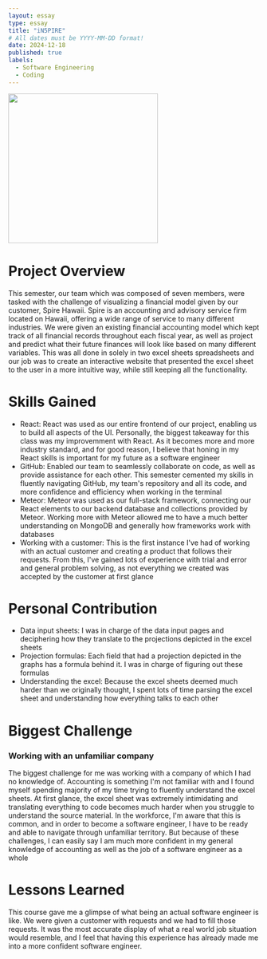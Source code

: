 ```yaml
---
layout: essay
type: essay
title: "iN5PIRE"
# All dates must be YYYY-MM-DD format!
date: 2024-12-18
published: true
labels:
  - Software Engineering
  - Coding
---
```


<img width="300px" 
     class="rounded float-start pe-4" 
     src="https://cdn.prod.website-files.com/5fdaca5a4d51110c2f760a05/651ee756e790fe1817276c02_SpireLogo-2z.png" >
<br>

# Project Overview
This semester, our team which was composed of seven members, were tasked with the challenge of visualizing a financial model given by our customer, Spire Hawaii. Spire is an accounting and advisory service firm located on Hawaii, offering a wide range of service to many different industries. We were given an existing financial accounting model which kept track of all financial records throughout each fiscal year, as well as project and predict what their future finances will look like based on many different variables. This was all done in solely in two excel sheets spreadsheets and our job was to create an interactive website that presented the excel sheet to the user in a more intuitive way, while still keeping all the functionality.

# Skills Gained
* React: React was used as our entire frontend of our project, enabling us to build all aspects of the UI. Personally, the biggest takeaway for this class was my improvemment with React. As it becomes more and more industry standard, and for good reason, I believe that honing in my React skills is important for my future as a software engineer
* GitHub: Enabled our team to seamlessly collaborate on code, as well as provide assistance for each other. This semester cemented my skills in fluently navigating GitHub, my team's repository and all its code, and more confidence and efficiency when working in the terminal
* Meteor: Meteor was used as our full-stack framework, connecting our React elements to our backend database and collections provided by Meteor. Working more with Meteor allowed me to have a much better understanding on MongoDB and generally how frameworks work with databases
* Working with a customer: This is the first instance I've had of working with an actual customer and creating a product that follows their requests. From this, I've gained lots of experience with trial and error and general problem solving, as not everything we created was accepted by the customer at first glance

# Personal Contribution
* Data input sheets: I was in charge of the data input pages and deciphering how they translate to the projections depicted in the excel sheets
* Projection formulas: Each field that had a projection depicted in the graphs has a formula behind it. I was in charge of figuring out these formulas
* Understanding the excel: Because the excel sheets deemed much harder than we originally thought, I spent lots of time parsing the excel sheet and understanding how everything talks to each other

# Biggest Challenge
### Working with an unfamiliar company
The biggest challenge for me was working with a company of which I had no knowledge of. Accounting is something I'm not familiar with and I found myself spending majority of my time trying to fluently understand the excel sheets. At first glance, the excel sheet was extremely intimidating and translating everything to code becomes much harder when you struggle to understand the source material. In the workforce, I'm aware that this is common, and in order to become a software engineer, I have to be ready and able to navigate through unfamiliar territory. But because of these challenges, I can easily say I am much more confident in my general knowledge of accounting as well as the job of a software engineer as a whole

# Lessons Learned
This course gave me a glimpse of what being an actual software engineer is like. We were given a customer with requests and we had to fill those requests. It was the most accurate display of what a real world job situation would resemble, and I feel that having this experience has already made me into a more confident software engineer. 

